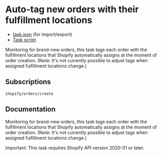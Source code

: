 # Auto-tag new orders with their fulfillment locations

* [task.json](../../tasks/auto-tag-new-orders-with-their-fulfillment-locations.json) (for import/export)
* [Task script](./script.liquid)

Monitoring for brand-new orders, this task tags each order with the fulfillment locations that Shopify automatically assigns at the moment of order creation. (Note: It's not currently possible to adjust tags when assigned fulfillment locations change.)

## Subscriptions

```liquid
shopify/orders/create
```

## Documentation

Monitoring for brand-new orders, this task tags each order with the fulfillment locations that Shopify automatically assigns at the moment of order creation. (Note: It's not currently possible to adjust tags when assigned fulfillment locations change.)

Important: This task requires Shopify API version 2020-01 or later.
